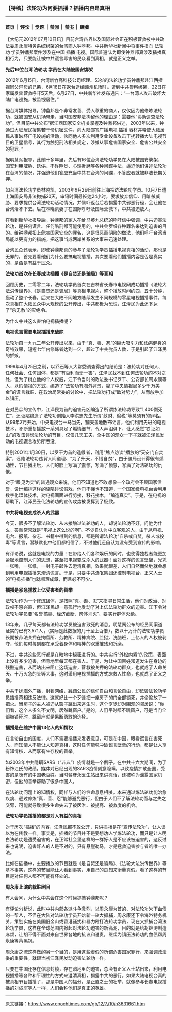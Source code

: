 ### 【特稿】法轮功为何要插播？插播内容是真相

---

#### [首页](../../../..?n3631661) &nbsp;|&nbsp; [评论](../../../../../epoch-comment?n3631661) &nbsp;|&nbsp; [专题](../../../../../epoch-special?n3631661) &nbsp;|&nbsp; [禁闻](../../../../../epoch-news?n3631661) &nbsp;|&nbsp; [禁书](../../../../../books?n3631661) &nbsp;|&nbsp; [翻墙](https://github.com/gfw-breaker/nogfw/blob/master/README.md?n3631661)


<div class="post_content" id="artbody" itemprop="articleBody">
 <!-- article content begin -->
 <p>
  【大纪元2012年07月10日讯】目前台湾各界以及国际社会正在积极营救被中共政法委周永康特务系统绑架的台湾商人钟鼎邦。中共新华社新闻中将事件指向
  <ok href="https://www.epochtimes.com/gb/tag/%E6%B3%95%E8%BD%AE%E5%8A%9F.html">
   法轮功
  </ok>
  学员钟鼎邦案件涉及在中国
  <ok href="https://www.epochtimes.com/gb/tag/%E6%8F%92%E6%92%AD.html">
   插播
  </ok>
  电视。国际普遍认为即使钟鼎邦真涉及插播真相行为，只要能让被中共谎言毒害的民众看到真相，就是正义之举。
 </p>
 <p>
  <b>
   先后16位台湾
   <ok href="https://www.epochtimes.com/gb/tag/%E6%B3%95%E8%BD%AE%E5%8A%9F.html">
    法轮功
   </ok>
   学员在大陆被国安绑架
  </b>
 </p>
 <p>
  2012年6月15日，台湾新竹高科技公司经理、53岁的法轮功学员钟鼎邦赴江西探视同父异母的兄弟，6月18日在返台途经赣州机场时，遭到中共警察绑架，22日在家属发出营救呼吁5天后，6月27日，中共新华社发布通告：“一台湾人攻击破坏大陆广电设施，被监视居住。”
 </p>
 <p>
  据台湾媒体报导，钟鼎邦是个非常友善、受人尊重的商人，仅仅因为他修炼法轮功，就被国安从机场带走，当时国安非法拘留他的理由是：需要他“协助调查法轮功”。但目前中共公布“据江西国家安全机关掌握及钟鼎邦供述，2003年以来，钟通过大陆居民搜集若干份机密文件，向大陆邮寄广播电视
  <ok href="https://www.epochtimes.com/gb/tag/%E6%8F%92%E6%92%AD.html">
   插播
  </ok>
  器材并唆使大陆居民从事破坏广电设施的活动，伙同他人多次利用专业设备攻击干扰转播大陆电视节目的卫星信号，其行为触犯刑法相关规定，涉嫌从事危害国家安全、危害公共安全的犯罪。”
 </p>
 <p>
  据明慧网报导，此前十多年里，先后有16位台湾法轮功学员在大陆被国安绑架，国安利用威胁、诱供、不许睡觉、心理折磨等各种间谍手法，逼迫他们讲述法轮功在台湾的情况，并强迫他们答应充当中共在台湾的间谍，不答应者就被非法长期关押。
 </p>
 <p>
  如台湾法轮功学员林晓凯，2003年9月29日前往上海探访法轮功学员。10月7日遭上海国安局非法拘捕20天，审讯时间最长达24小时，要求放弃信仰、用暗杀威胁、要求提供台湾法轮功活动情况，并恫吓返台后若揭露中共邪恶行径，会让他在台湾活不下去。后在林晓凯妻子在国际呼吁及国际营救下，中共被迫放人。
 </p>
 <p>
  在看到新华社报导后，钟鼎邦的家人在给马英九总统的呼吁信中强调，中共迫害法轮功，是任何谎言、任何酷刑都可能使用的，中共会罗织各种罪名来达到迫害的目的。给钟鼎邦扣上危害国家安全的罪名，这是很恶毒阴险的做法，他们呼吁台湾当局能以更有力的措施，把这事当成两岸关系的大事来迅速处理。
 </p>
 <p>
  台湾民众还表示，即使钟鼎邦真的参与了法轮功学员插播电视真相的活动，那也是无罪的。首先要看他们为什么要搞电视插播，其次要看他们插播内容是否是真实的，是否是有益于民众。
 </p>
 <p>
  <b>
   法轮功首次在长春成功插播《是自焚还是骗局》等真相
  </b>
 </p>
 <p>
  回顾历史，二零零二年，法轮功学员首次在吉林省长春市电视网成功插播《法轮大法洪传世界》、《是自焚还是骗局》等真相电视片，整个播放时间约四、五十分钟，轰动了整个长春。后来在大陆不同地方陆续发生不同规模的零星电视插播事件，每次真相在大陆民众中大规模的公开传出，中共都极为恐慌，江泽民为此还下达了“杀无赦”的灭绝令。
 </p>
 <p>
  为什么中共这么害怕电视插播呢？
 </p>
 <p>
  <b>
   电视谎言需要电视插播来破除
  </b>
 </p>
 <p>
  法轮功自一九九二年公开传出以来，由于“真、善、忍”的巨大吸引力和祛病健身的奇特效果，短短七年内修炼者达到一亿，超过了中共党员人数，于是引起了江泽民的妒嫉。
 </p>
 <p>
  1999年4月25日之前，以乔石等人大常委调查得出的结论是：法轮功对任何人、任何社会、任何团体，都是“有百利而无一害”，江泽民找不到任何法轮功的不对之处，但为了树立他的个人权威，江下令当时的政法委书记罗干、公安部长周永康等人，以假情报的方式，编造了“法轮功有海外背景，拿了中央情报局多少千万美金”的谎言栽赃，在政治局常委的讨论中，把法轮功打成“敌对势力”，从而放手加以镇压。
 </p>
 <p>
  在对民众的宣传中，江泽民为首的迫害元凶编造了所谓炼法轮功导致“1,400例死亡”，还诬陷编造了法轮功创始人李洪志先生所谓“敛财、偷税”等莫须有的罪名。从99年7月开始，中央电视台一马当先，铺天盖地散布谣言，他们利用先进的电视技术，不断重复播放一系列具足了煽情细节、令人声泪俱下、让人感觉“铁证如山”的攻击诽谤法轮功的节目，仅仅几天工夫，全中国的观众一下子就被江泽民发动的电视谎言攻势所吞没。
 </p>
 <p>
  特别2001年1月30日，以罗干为首的造假者，利用“焦点访谈”播放的“天安门自焚案”，诬陷法轮功违背人间道理、“为了升天，不惜自焚”，由于骗局设计得很有煽动性，节目播出后，人们的脸上写满了震惊，写满了愤怒，写满了对法轮功的仇恨。
 </p>
 <p>
  对于“眼见为实”的普通观众来说，他们不知道也不敢想像一个政府会不顾国家信誉，设计编排这样的诬陷诽谤假戏，他们不懂也不知道，一个国家级电视台会利用数字化媒体技术，对电视画面进行剪接，移花接木，“编造真实”。于是，在电视的帮助下，江泽民丑化法轮功的宣传攻势被发挥到了极致。
 </p>
 <p>
  <b>
   中共将电视变成杀人的武器
  </b>
 </p>
 <p>
  今天，很多不了解法轮功、从未接触过法轮功的人，却说法轮功不好，问他为什么，答案常常就是“电视上这么说的啊”。不少自认为中立客观的人，由于从电视、电台、报纸、杂志、书籍中得到的信息，都是所谓法轮功“自杀或自焚，杀人或投毒”等谎言，潜移默化中他们都相信了，不过他们还自认为没有受到宣传的影响。
 </p>
 <p>
  有评论说，这就是电视的力量！在带给人们各种娱乐的同时，也使得独裁者能更加紧密地控制人们的思想，甚至把电视变成杀人的武器！面对这样的谎言壁垒，光凭一张嘴，一张纸，一封电子邮件去澄清真相，效果就很差，人们自然而然地就会想到利用电视插播来澄清谎言。于是，只要中共流氓集团还控制电视台，正义人士的“电视插播”也就顺理成章，而且必不可少。
 </p>
 <p>
  <b>
   插播是紧急援救上亿受害者的善举
  </b>
 </p>
 <p>
  法轮功作为一个修炼团体，是按照“真、善、忍”来指导日常生活，他们对政治、对政权不感兴趣，但江泽民却一意孤行地发动了对上亿法轮功群众的迫害。江下令对法轮功学员要“名誉搞臭、经济截断、肉体消灭”，要实行群体灭绝。
 </p>
 <p>
  13年来，几乎每天都有法轮功学员被迫害致死的消息，明慧网公布的经民间渠道证实的已有3,571人，（实际是此数据的几十至上百倍），数以十万计的法轮功学员长期被非法关押在拘留所、劳教所、精神病院、监狱、洗脑班，上亿人的人权被剥夺，他们每时每刻都在承受着身体和精神的双重摧残和折磨。
 </p>
 <p>
  不过，中共这些恶行都是在暗地中秘密进行的。中共实行“外松内紧”的政策，表面上没有多少迫害，但背地里每天都在害人。于是，为让中国百姓知道发生在身边的残酷迫害，从而站出来阻止这场迫害，营救被关押的法轮功群众，也就成了人命关天、十万火急的头等大事，这时采用电视插播的方式来救人性命，也就成了正义之举。
 </p>
 <p>
  中共干扰海外广播，封锁网络，践踏公民的信仰自由和言论自由，却诋毁法轮功学员插播真相违反法律。这就好比一个歹徒把一座房子的门全部锁死，并偷偷放了一把火。当房子的主人被迫从窗子跳出来逃生时，这个歹徒却对围观的邻居说：“你们看，这个人多么不文明，居然跳窗户。”是的，人们平时都不跳窗户，可是当门全部被锁死时，跳窗户就是果断勇敢的选择。
 </p>
 <p>
  <b>
   插播是在维护中国13亿人的知情权
  </b>
 </p>
 <p>
  在言论自由的国度，人们不需要插播来发表意见，可是在中国，眼看谎言在害死人，而知情人不能让人知道真相，这时任何能够冲破谎言壁垒的行动，都是让人享有知情权、从而享有生存权的善举。
 </p>
 <p>
  如2003年中共隐瞒SARS（“非典”）疫情就是一个例子。在中共十六大期间，为了粉饰江氏的政绩，媒体对已经出现的SARS疫情刻意隐瞒，以致疫情扩散全国，受害的是所有的中国老百姓。当时蒋彦永医生站出来讲真话，还被称为泄露国家机密，但他的善举帮助了很多中国人。
 </p>
 <p>
  在法轮功问题上的知情权，同样与人们的性命息息相关。本来通过炼法轮功能治愈疾病、通过修炼“真、善、忍”能够避免恶行，但由于人们不了解法轮功而与之失之交臂，可能就导致很多生命失去了被医治、被提高、被救度的机会。
 </p>
 <p>
  <b>
   法轮功学员插播的都是对人有益的真相
  </b>
 </p>
 <p>
  对于历次“插播”的内容，江泽民都不敢公开，只讲插播是在“宣传法轮功”，让人误以为在传教一样。事实是，插播的节目并不是要想劝人学炼法轮功，而只是让人明白法轮功是遭受迫害的，在正常社会里这样的一群好人是不应该被迫害的，这反过来也说明，迫害好人的人是不对的，只有悬崖勒马，才是拯救迫害参与者的唯一办法。
 </p>
 <p>
  比如在插播中，主要播放的节目就是《是自焚还是骗局》、《法轮大法洪传世界》等基本事实，这样的节目能让人看到事实，用自己的良知来衡量真假。看了这样的节目是对任何人都不可能有坏处的。
 </p>
 <p>
  <b>
   周永康上演的栽赃剧目
  </b>
 </p>
 <p>
  有人会问，为什么中共会在这个时候抓捕钟鼎邦呢？
 </p>
 <p>
  有评论分析说，此时中共内部各派斗争激烈，以周永康为首的、对法轮功欠下血债的一帮人，不但在大陆对法轮功学员开始新一轮大抓捕，周永康还下令海外特务机关，策划实施在美国旧金山或香港骚扰和暴力殴打法轮功学员，现在又抓捕台湾法轮功学员，这样在全球范围内掀起对法轮功迫害的新高潮，目的就是给胡锦涛制造麻烦，让胡不得不面对来自世界各地的抗议和谴责，继续为镇压法轮功的血债帮周永康等背黑锅。
 </p>
 <p>
  周永康之流这样做的另一个目的，是用这些虚假的所谓危害国家罪行，来强调政法委的重要性，就跟当初江泽民发动迫害法轮功一样。
 </p>
 <p>
  只要在中国还存在信息封锁，存在暗地里的迫害，总会有正义人士站出来，利用电视插播等各种和平理性的方式来澄清真相，揭露中共的恶行。如果大陆电视台真的被真相节目插播了，那是中国人的福分，是正直之士的壮举，就像参与长春电视插播的刘成军等人一样，人们会称他们是真正的英雄。
 </p>
 <!-- article content end -->
 <div id="below_article_ad">
 </div>
</div>


---

原文链接：https://www.epochtimes.com/gb/12/7/10/n3631661.htm
